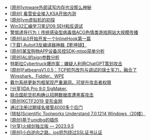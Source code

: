 + [[原创]vmware外部读写内存也没那么神秘](https://bbs.kanxue.com/thread-284956.htm)
+ [[原创] 看雪安全接入KSA开放内测](https://bbs.kanxue.com/thread-251837.htm)
+ [[原创]vm虚拟机的初探](https://bbs.kanxue.com/thread-284883.htm)
+ [Win32汇编学习笔记09.SEH和反调试](https://bbs.kanxue.com/thread-285184.htm)
+ [警惕诱导行为丨传统感染型病毒借ACG色情类游戏网站大规模传播](https://bbs.kanxue.com/thread-285183.htm)
+ [[原创]从0开始开发一个InlineHook第一篇](https://bbs.kanxue.com/thread-284689.htm)
+ [[下载] Autoit3反编译器神器【乾坤镜】](https://bbs.kanxue.com/thread-276814.htm)
+ [[原创]某宝购物APP设备风控SDK-mtop简单分析](https://bbs.kanxue.com/thread-284241.htm)
+ [[原创]ALI的sign参数分析](https://bbs.kanxue.com/thread-284292.htm)
+ [特斯拉Cybertruck爆炸案：嫌疑人利用ChatGPT策划攻击](https://bbs.kanxue.com/thread-285182.htm)
+ [[原创]FatbeansV1.0.5：TCP抓包改包与调试的瑞士军刀，融合了Wireshark、Fiddler、WPE](https://bbs.kanxue.com/thread-284571.htm)
+ [戴尔系统更新包框架现严重漏洞，可提升攻击者权限](https://bbs.kanxue.com/thread-285190.htm)
+ [[分享]IDA Pro 9.0 SigMaker.](https://bbs.kanxue.com/thread-282836.htm)
+ [联合国航空机构确认招聘数据库遭黑客攻击](https://bbs.kanxue.com/thread-285188.htm)
+ [[原创]KCTF2019 变形金刚](https://bbs.kanxue.com/thread-285187.htm)
+ [通过注册过期域名接管4000多个后门](https://bbs.kanxue.com/thread-285186.htm)
+ [[转帖]Scientific Toolworks Understand 7.0.1214 Windows（20楼）](https://bbs.kanxue.com/thread-280018.htm)
+ [[原创]基于unidbg的插件](https://bbs.kanxue.com/thread-285136.htm)
+ [[分享]火绒剑独立版 — 2023.9.5](https://bbs.kanxue.com/thread-281253.htm)
+ [[原创]小白逆向之路，ios抓包绕过SSL证书认证](https://bbs.kanxue.com/thread-281551.htm)
